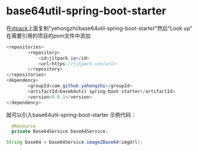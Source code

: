 # base64util-spring-boot-starter
在[jitpack](https://www.jitpack.io)上面复制"yehongzhi/base64util-spring-boot-starter"然后"Look up"
在需要引用的项目的pom文件中添加
```java
<repositories>
		<repository>
		    <id>jitpack.io</id>
		    <url>https://jitpack.io</url>
		</repository>
</repositories>
<dependency>
	    <groupId>com.github.yehongzhi</groupId>
	    <artifactId>base64util-spring-boot-starter</artifactId>
	    <version>0.0.1</version>
</dependency>
```
就可以引入base64util-spring-boot-starter
示例代码：
```java
  @Resource
  private Base64Service base64Service;
```
```java
String base64 = base64Service.image2Base64(imgUrl);
```
